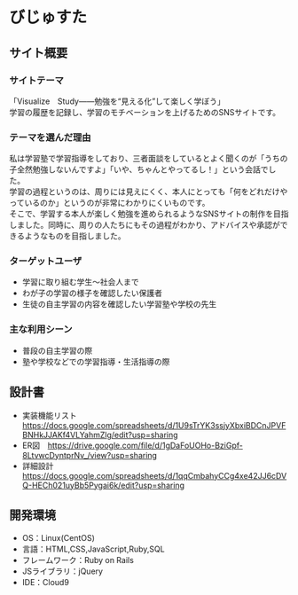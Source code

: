# びじゅすた

## サイト概要
### サイトテーマ
「Visualize　Study――勉強を“見える化”して楽しく学ぼう」<br>
学習の履歴を記録し、学習のモチベーションを上げるためのSNSサイトです。
### テーマを選んだ理由
私は学習塾で学習指導をしており、三者面談をしているとよく聞くのが「うちの子全然勉強しないんですよ」「いや、ちゃんとやってるし！」という会話でした。</br>
学習の過程というのは、周りには見えにくく、本人にとっても「何をどれだけやっているのか」というのが非常にわかりにくいものです。<br>
そこで、学習する本人が楽しく勉強を進められるようなSNSサイトの制作を目指しました。同時に、周りの人たちにもその過程がわかり、アドバイスや承認ができるようなものを目指しました。
### ターゲットユーザ
- 学習に取り組む学生～社会人まで
- わが子の学習の様子を確認したい保護者
- 生徒の自主学習の内容を確認したい学習塾や学校の先生

### 主な利用シーン
- 普段の自主学習の際
- 塾や学校などでの学習指導・生活指導の際

## 設計書
- 実装機能リスト　https://docs.google.com/spreadsheets/d/1U9sTrYK3ssjyXbxiBDCnJPVFBNHkJJAKf4VLYahmZlg/edit?usp=sharing
- ER図　https://drive.google.com/file/d/1gDaFoUOHo-BziGpf-8LtvwcDyntprNv_/view?usp=sharing
- 詳細設計　https://docs.google.com/spreadsheets/d/1qqCmbahyCCg4xe42JJ6cDVQ-HECh021uyBb5Pygai6k/edit?usp=sharing

## 開発環境
- OS：Linux(CentOS)
- 言語：HTML,CSS,JavaScript,Ruby,SQL
- フレームワーク：Ruby on Rails
- JSライブラリ：jQuery
- IDE：Cloud9

